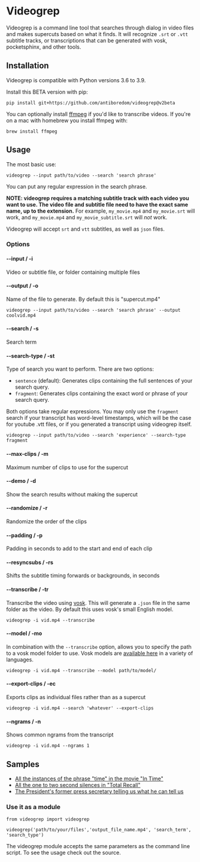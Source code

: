 Videogrep
=========

Videogrep is a command line tool that searches through dialog in video files and makes supercuts based on what it finds. It will recognize `.srt` or `.vtt` subtitle tracks, or transcriptions that can be generated with vosk, pocketsphinx, and other tools.

## Installation

Videogrep is compatible with Python versions 3.6 to 3.9.

Install this BETA version with pip:

```
pip install git+https://github.com/antiboredom/videogrep@v2beta
```

You can optionally install [ffmpeg](http://ffmpeg.org/) if you'd like to transcribe videos. If you're on a mac with homebrew you install ffmpeg with:

```
brew install ffmpeg
```

## Usage

The most basic use:

```
videogrep --input path/to/video --search 'search phrase'
```

You can put any regular expression in the search phrase.

**NOTE: videogrep requires a matching subtitle track with each video you want to use. The video file and subtitle file need to have the exact same name, up to the extension.** For example, `my_movie.mp4` and `my_movie.srt` will work, and `my_movie.mp4` and `my_movie_subtitle.srt` will *not* work.

Videogrep will accept `srt` and `vtt` subtitles, as well as `json` files.

### Options

#### --input / -i

Video or subtitle file, or folder containing multiple files


#### --output / -o

Name of the file to generate. By default this is "supercut.mp4"

```
videogrep --input path/to/video --search 'search phrase' --output coolvid.mp4
```


#### --search / -s

Search term


#### --search-type / -st

Type of search you want to perform. There are two options:

* `sentence` (default): Generates clips containing the full sentences of your search query.
* `fragment`: Generates clips containing the exact word or phrase of your search query.

Both options take regular expressions. You may only use the `fragment` search if your transcript has word-level timestamps, which will be the case for youtube .vtt files, or if you generated a transcript using videogrep itself.

```
videogrep --input path/to/video --search 'experience' --search-type fragment
```

#### --max-clips / -m

Maximum number of clips to use for the supercut


#### --demo / -d

Show the search results without making the supercut


#### --randomize / -r

Randomize the order of the clips


#### --padding / -p

Padding in seconds to add to the start and end of each clip

#### --resyncsubs / -rs

Shifts the subtitle timing forwards or backgrounds, in seconds

#### --transcribe / -tr

Transcribe the video using [vosk](https://alphacephei.com/vosk/). This will generate a `.json` file in the same folder as the video. By default this uses vosk's small English model.

```
videogrep -i vid.mp4 --transcribe
```

#### --model / -mo

In combination with the `--transcribe` option, allows you to specify the path to a vosk model folder to use. Vosk models are [available here](https://alphacephei.com/vosk/models) in a variety of languages.

```
videogrep -i vid.mp4 --transcribe --model path/to/model/
```

#### --export-clips / -ec

Exports clips as individual files rather than as a supercut

```
videogrep -i vid.mp4 --search 'whatever' --export-clips
```

#### --ngrams / -n

Shows common ngrams from the transcript

```
videogrep -i vid.mp4 --ngrams 1
```




## Samples 
* [All the instances of the phrase "time" in the movie "In Time"](https://www.youtube.com/watch?v=PQMzOUeprlk)
* [All the one to two second silences in "Total Recall"](https://www.youtube.com/watch?v=qEtEbXVbYJQ)
* [The President's former press secretary telling us what he can tell us](https://www.youtube.com/watch?v=D7pymdCU5NQ)

### Use it as a module

```
from videogrep import videogrep

videogrep('path/to/your/files','output_file_name.mp4', 'search_term', 'search_type')
```
The videogrep module accepts the same parameters as the command line script. To see the usage check out the source.

